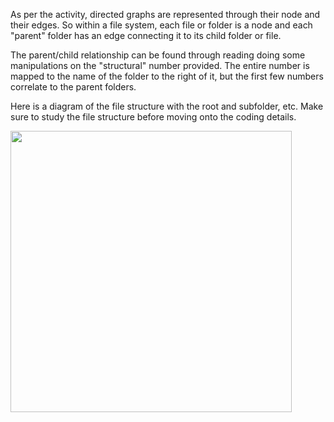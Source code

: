 <!--title={Parsing the File:Finding the Relationships}-->

<!--badges={Python:11,Algorithms:5}-->

<!--concepts={directedGraphs, introToGraphs, useOfGraphs}-->

As per the activity, directed graphs are represented through their node and their edges. So within a file system, each file or folder is a node and each "parent" folder has an edge connecting it to its child folder or file.

The parent/child relationship can be found through reading doing some manipulations on the "structural" number provided. The entire number is mapped to the name of the folder to the right of it, but the first few numbers correlate to the parent folders.

Here is a diagram of the file structure with the root and subfolder, etc. Make sure to study the file structure before moving onto the coding details.

<img src = "https://i.imgur.com/d96KQDv.jpg" width = "450px"/>
